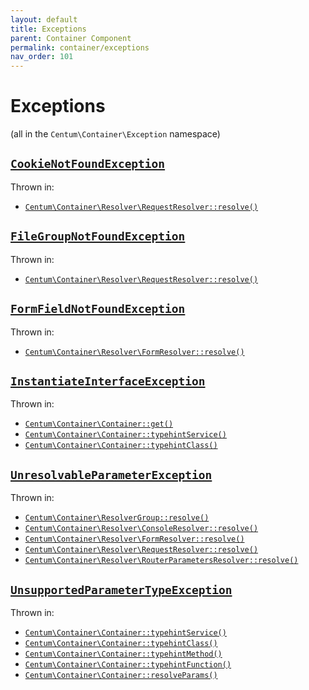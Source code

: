 ```yaml
---
layout: default
title: Exceptions
parent: Container Component
permalink: container/exceptions
nav_order: 101
---
```




# Exceptions

(all in the `Centum\Container\Exception` namespace)



## [`CookieNotFoundException`](https://github.com/SidRoberts/centum/blob/main/src/Container/Exception/CookieNotFoundException.php)

Thrown in:

- [`Centum\Container\Resolver\RequestResolver::resolve()`](https://github.com/SidRoberts/centum/blob/main/src/Container/Resolver/RequestResolver.php#L32)



## [`FileGroupNotFoundException`](https://github.com/SidRoberts/centum/blob/main/src/Container/Exception/FileGroupNotFoundException.php)

Thrown in:

- [`Centum\Container\Resolver\RequestResolver::resolve()`](https://github.com/SidRoberts/centum/blob/main/src/Container/Resolver/RequestResolver.php#L32)



## [`FormFieldNotFoundException`](https://github.com/SidRoberts/centum/blob/main/src/Container/Exception/FormFieldNotFoundException.php)

Thrown in:

- [`Centum\Container\Resolver\FormResolver::resolve()`](https://github.com/SidRoberts/centum/blob/main/src/Container/Resolver/FormResolver.php#L25)



## [`InstantiateInterfaceException`](https://github.com/SidRoberts/centum/blob/main/src/Container/Exception/InstantiateInterfaceException.php)

Thrown in:

- [`Centum\Container\Container::get()`](https://github.com/SidRoberts/centum/blob/main/src/Container/Container.php#L76)
- [`Centum\Container\Container::typehintService()`](https://github.com/SidRoberts/centum/blob/main/src/Container/Container.php#L96)
- [`Centum\Container\Container::typehintClass()`](https://github.com/SidRoberts/centum/blob/main/src/Container/Container.php#L115)



## [`UnresolvableParameterException`](https://github.com/SidRoberts/centum/blob/main/src/Container/Exception/UnresolvableParameterException.php)

Thrown in:

- [`Centum\Container\ResolverGroup::resolve()`](https://github.com/SidRoberts/centum/blob/main/src/Container/ResolverGroup.php#L43)
- [`Centum\Container\Resolver\ConsoleResolver::resolve()`](https://github.com/SidRoberts/centum/blob/main/src/Container/Resolver/ConsoleResolver.php#L25)
- [`Centum\Container\Resolver\FormResolver::resolve()`](https://github.com/SidRoberts/centum/blob/main/src/Container/Resolver/FormResolver.php#L25)
- [`Centum\Container\Resolver\RequestResolver::resolve()`](https://github.com/SidRoberts/centum/blob/main/src/Container/Resolver/RequestResolver.php#L32)
- [`Centum\Container\Resolver\RouterParametersResolver::resolve()`](https://github.com/SidRoberts/centum/blob/main/src/Container/Resolver/RouterParametersResolver.php#L24)



## [`UnsupportedParameterTypeException`](https://github.com/SidRoberts/centum/blob/main/src/Container/Exception/UnsupportedParameterTypeException.php)

Thrown in:

- [`Centum\Container\Container::typehintService()`](https://github.com/SidRoberts/centum/blob/main/src/Container/Container.php#L96)
- [`Centum\Container\Container::typehintClass()`](https://github.com/SidRoberts/centum/blob/main/src/Container/Container.php#L115)
- [`Centum\Container\Container::typehintMethod()`](https://github.com/SidRoberts/centum/blob/main/src/Container/Container.php#L140)
- [`Centum\Container\Container::typehintFunction()`](https://github.com/SidRoberts/centum/blob/main/src/Container/Container.php#L154)
- [`Centum\Container\Container::resolveParams()`](https://github.com/SidRoberts/centum/blob/main/src/Container/Container.php#L170)
